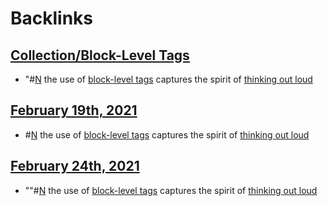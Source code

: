 
# Backlinks
## [Collection/Block-Level Tags](<Collection/Block-Level Tags.md>)
- "#[N](<N.md>) the use of [block-level tags](<block-level tags.md>) captures the spirit of [thinking out loud](<thinking out loud.md>)

## [February 19th, 2021](<February 19th, 2021.md>)
- #[N](<N.md>) the use of [block-level tags](<block-level tags.md>) captures the spirit of [thinking out loud](<thinking out loud.md>)

## [February 24th, 2021](<February 24th, 2021.md>)
- ""#[N](<N.md>) the use of [block-level tags](<block-level tags.md>) captures the spirit of [thinking out loud](<thinking out loud.md>)


